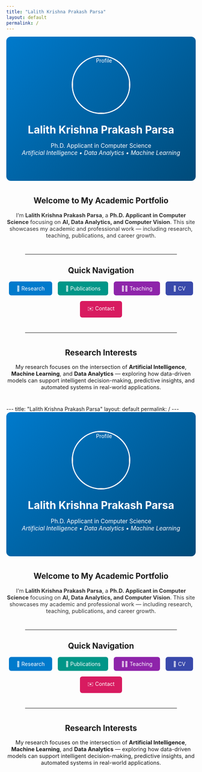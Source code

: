 ```yaml
---
title: "Lalith Krishna Prakash Parsa"
layout: default
permalink: /
---
```


<div style="text-align:center; padding: 50px 20px; background: linear-gradient(135deg, #007acc 0%, #004b7a 100%); color: white; border-radius: 12px;">
  <img src="{{ '/assets/profile.jpg' | relative_url }}" alt="Profile" style="width: 150px; height:150px; border-radius: 50%; border: 3px solid white; margin-bottom: 15px;">
  <h1 style="margin: 10px 0;">Lalith Krishna Prakash Parsa</h1>
  <p style="font-size: 1.1em;">
    Ph.D. Applicant in Computer Science<br>
    <em>Artificial Intelligence • Data Analytics • Machine Learning</em>
  </p>
</div>

<section style="margin: 40px auto; max-width: 900px; text-align: center;">
  <h2>Welcome to My Academic Portfolio</h2>
  <p style="font-size: 1.05em; color: #333;">
    I’m <strong>Lalith Krishna Prakash Parsa</strong>, a <strong>Ph.D. Applicant in Computer Science</strong> focusing on
    <strong>AI, Data Analytics, and Computer Vision</strong>.  
    This site showcases my academic and professional work — including research, teaching, publications, and career growth.
  </p>
</section>

<hr style="margin: 30px auto; width: 80%;">

<section style="text-align:center;">
  <h2>Quick Navigation</h2>
  <div style="display: flex; flex-wrap: wrap; justify-content: center; gap: 15px; margin-top: 15px;">
    <a href="{{ '/research/' | relative_url }}" style="background:#007acc; color:white; padding:10px 20px; border-radius:6px; text-decoration:none;">🔬 Research</a>
    <a href="{{ '/publications/' | relative_url }}" style="background:#009688; color:white; padding:10px 20px; border-radius:6px; text-decoration:none;">📘 Publications</a>
    <a href="{{ '/teaching/' | relative_url }}" style="background:#8e24aa; color:white; padding:10px 20px; border-radius:6px; text-decoration:none;">🧑‍🏫 Teaching</a>
    <a href="{{ '/cv/' | relative_url }}" style="background:#3949ab; color:white; padding:10px 20px; border-radius:6px; text-decoration:none;">📄 CV</a>
    <a href="{{ '/contact/' | relative_url }}" style="background:#d81b60; color:white; padding:10px 20px; border-radius:6px; text-decoration:none;">✉️ Contact</a>
  </div>
</section>

<hr style="margin: 40px auto; width: 80%;">

<section style="text-align:center; margin-bottom: 40px;">
  <h2>Research Interests</h2>
  <p style="max-width: 800px; margin: auto; font-size: 1.05em;">
    My research focuses on the intersection of <strong>Artificial Intelligence</strong>, <strong>Machine Learning</strong>,
    and <strong>Data Analytics</strong> — exploring how data-driven models can support intelligent decision-making,
    predictive insights, and automated systems in real-world applications.
  </p>
</section>
---
title: "Lalith Krishna Prakash Parsa"
layout: default
permalink: /
---

<div style="text-align:center; padding: 50px 20px; background: linear-gradient(135deg, #007acc 0%, #004b7a 100%); color: white; border-radius: 12px;">
  <img src="{{ '/assets/profile.jpg' | relative_url }}" alt="Profile" style="width: 150px; height:150px; border-radius: 50%; border: 3px solid white; margin-bottom: 15px;">
  <h1 style="margin: 10px 0;">Lalith Krishna Prakash Parsa</h1>
  <p style="font-size: 1.1em;">
    Ph.D. Applicant in Computer Science<br>
    <em>Artificial Intelligence • Data Analytics • Machine Learning</em>
  </p>
</div>

<section style="margin: 40px auto; max-width: 900px; text-align: center;">
  <h2>Welcome to My Academic Portfolio</h2>
  <p style="font-size: 1.05em; color: #333;">
    I’m <strong>Lalith Krishna Prakash Parsa</strong>, a <strong>Ph.D. Applicant in Computer Science</strong> focusing on
    <strong>AI, Data Analytics, and Computer Vision</strong>.  
    This site showcases my academic and professional work — including research, teaching, publications, and career growth.
  </p>
</section>

<hr style="margin: 30px auto; width: 80%;">

<section style="text-align:center;">
  <h2>Quick Navigation</h2>
  <div style="display: flex; flex-wrap: wrap; justify-content: center; gap: 15px; margin-top: 15px;">
    <a href="{{ '/research/' | relative_url }}" style="background:#007acc; color:white; padding:10px 20px; border-radius:6px; text-decoration:none;">🔬 Research</a>
    <a href="{{ '/publications/' | relative_url }}" style="background:#009688; color:white; padding:10px 20px; border-radius:6px; text-decoration:none;">📘 Publications</a>
    <a href="{{ '/teaching/' | relative_url }}" style="background:#8e24aa; color:white; padding:10px 20px; border-radius:6px; text-decoration:none;">🧑‍🏫 Teaching</a>
    <a href="{{ '/cv/' | relative_url }}" style="background:#3949ab; color:white; padding:10px 20px; border-radius:6px; text-decoration:none;">📄 CV</a>
    <a href="{{ '/contact/' | relative_url }}" style="background:#d81b60; color:white; padding:10px 20px; border-radius:6px; text-decoration:none;">✉️ Contact</a>
  </div>
</section>

<hr style="margin: 40px auto; width: 80%;">

<section style="text-align:center; margin-bottom: 40px;">
  <h2>Research Interests</h2>
  <p style="max-width: 800px; margin: auto; font-size: 1.05em;">
    My research focuses on the intersection of <strong>Artificial Intelligence</strong>, <strong>Machine Learning</strong>,
    and <strong>Data Analytics</strong> — exploring how data-driven models can support intelligent decision-making,
    predictive insights, and automated systems in real-world applications.
  </p>
</section>
